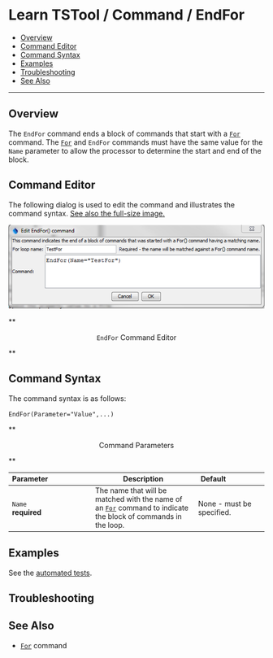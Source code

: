 # Learn TSTool / Command / EndFor #

* [Overview](#overview)
* [Command Editor](#command-editor)
* [Command Syntax](#command-syntax)
* [Examples](#examples)
* [Troubleshooting](#troubleshooting)
* [See Also](#see-also)

-------------------------

## Overview ##

The `EndFor` command ends a block of commands that start with a [`For`](../For/For) command.
The [`For`](../For/For) and `EndFor` commands must have the same value for the `Name` parameter to allow the processor to
determine the start and end of the block.

## Command Editor ##

The following dialog is used to edit the command and illustrates the command syntax.
<a href="../EndFor.png">See also the full-size image.</a>

![EndFor](EndFor.png)

**<p style="text-align: center;">
`EndFor` Command Editor
</p>**


## Command Syntax ##

The command syntax is as follows:

```text
EndFor(Parameter="Value",...)
```
**<p style="text-align: center;">
Command Parameters
</p>**

| **Parameter**&nbsp;&nbsp;&nbsp;&nbsp;&nbsp;&nbsp;&nbsp;&nbsp;&nbsp;&nbsp;&nbsp;&nbsp;&nbsp;&nbsp;&nbsp;&nbsp;&nbsp;&nbsp;&nbsp;&nbsp;&nbsp; | **Description** | **Default**&nbsp;&nbsp;&nbsp;&nbsp;&nbsp;&nbsp;&nbsp;&nbsp;&nbsp;&nbsp;&nbsp;&nbsp;&nbsp;&nbsp;&nbsp;&nbsp;&nbsp; |
| --------------|-----------------|----------------- |
| `Name`<br>**required** | The name that will be matched with the name of an [`For`](../For/For) command to indicate the block of commands in the loop. | None - must be specified. |

## Examples ##

See the [automated tests](https://github.com/OpenWaterFoundation/cdss-app-tstool-test/tree/master/test/regression/commands/general/EndFor).

## Troubleshooting ##

## See Also ##

* [`For`](../For/For) command
